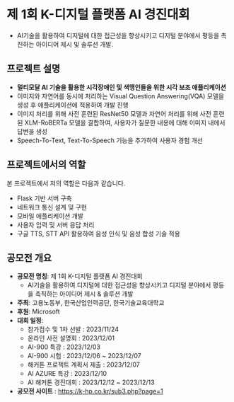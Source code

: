 # 제 1회 K-디지털 플랫폼 AI 경진대회
- AI기술을 활용하여 디지털에 대한 접근성을 향상시키고 디지털 분야에서 평등을 촉진하는 아이디어 제시 및 솔루션 개발.

## 프로젝트 설명
- <b>멀티모달 AI 기술을 활용한 시각장애인 및 색맹인들을 위한 시각 보조 애플리케이션</b>
- 이미지와 자연어를 동시에 처리하는 Visual Question Answering(VQA) 모델을 생성 후 애플리케이션에 적용하여 개발 진행
- 이미지 처리를 위해 사전 훈련된 ResNet50 모델과 자연어 처리를 위해 사전 훈련된 XLM-RoBERTa 모델을 결합하여, 사용자가 질문한 내용에 대해 이미지 내에서 답변을 생성 
- Speech-To-Text, Text-To-Speech 기능을 추가하여 사용자 경험 개선

## 프로젝트에서의 역할
본 프로젝트에서 저의 역할은 다음과 같습니다.
 - Flask 기반 서버 구축
 - 네트워크 통신 설계 및 구현
 - 모바일 애플리케이션 개발
 - 사용자 입력 및 서버 응답 처리
 - 구글 TTS, STT API 활용하여 음성 인식 및 음성 합성 기술 적용

## 공모전 개요
  - <b>공모전 명칭</b>: 제 1회 K-디지털 플랫폼 AI 경진대회
    - AI기술을 활용하여 디지털에 대한 접근성을 향상시키고 디지털 분야에서 평등을 촉직하는 아이디어 제시 & 솔루션 개발
  - <b>주최</b>: 고용노동부, 한국산업인력공단, 한국기술교육대학교
  - <b>후원</b>: Microsoft 
  - <b>대회 일정</b>:
    - 참가접수 및 1차 선발 : 2023/11/24
    - 온라인 사전 설명회 : 2023/12/01
    - AI-900 특강 : 2023/12/03
    - AI-900 시험 : 2023/12/06 ~ 2023/12/07
    - 해커톤 프로젝트 계획서 제출 : 2023/12/07
    - AI AZURE 특강 : 2023/12/10
    - AI 해커톤 경진대회 : 2023/12/12 ~ 2023/12/13
  - <b>공모전 사이트</b> : https://k-hp.co.kr/sub3.php?page=1 
